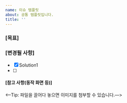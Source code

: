 ```yaml
---
name: 이슈 템플릿
about: 공통 템플릿입니다.
title: ''
---
```


### [목표]

### [변경될 사항]

- [x] Solution1
- [ ]

#### [참고 사항(동작 화면 등)]

<—Tip: 파일을 끌어다 놓으면 이미지를 첨부할 수 있습니다.—>
